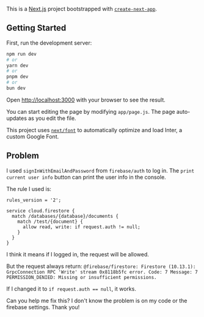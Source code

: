This is a [Next.js](https://nextjs.org/) project bootstrapped with [`create-next-app`](https://github.com/vercel/next.js/tree/canary/packages/create-next-app).

## Getting Started

First, run the development server:

```bash
npm run dev
# or
yarn dev
# or
pnpm dev
# or
bun dev
```

Open [http://localhost:3000](http://localhost:3000) with your browser to see the result.

You can start editing the page by modifying `app/page.js`. The page auto-updates as you edit the file.

This project uses [`next/font`](https://nextjs.org/docs/basic-features/font-optimization) to automatically optimize and load Inter, a custom Google Font.

## Problem

I used `signInWithEmailAndPassword` from `firebase/auth` to log in. The `print current user info` button can print the user info in the console. 

The rule I used is:

```
rules_version = '2';

service cloud.firestore {
  match /databases/{database}/documents {
    match /test/{document} {
      allow read, write: if request.auth != null;
    }
  }
}
```

I think it means if I logged in, the request will be allowed.

But the request always return: `@firebase/firestore: Firestore (10.13.1): GrpcConnection RPC 'Write' stream 0x8118b5fc error. Code: 7 Message: 7 PERMISSION_DENIED: Missing or insufficient permissions.`

If I changed it to `if request.auth == null`, it works. 

Can you help me fix this? I don't know the problem is on my code or the firebase settings. Thank you!
